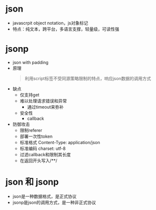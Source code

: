 # json
- javascrpit object notation，js对象标记
- 特点：纯文本，跨平台，多语言支撑，轻量级，可读性强

# jsonp
- json with padding
- 原理
  > 利用script标签不受同源策略限制的特点，响应json数据的调用方式
- 缺点
  - 仅支持get
  - 难以处理请求错误和异常
    - 通过timeout来弥补
  - 安全性
    - callback
- 防御攻击
  - 限制referer
  - 部署一次性token
  - 标准格式 Content-Type: application/json
  - 标准编码 charset: utf-8
  - 过滤callback和限制其长度
  - 在返回开头写入/**/

# json 和 jsonp
- json是一种数据格式，是正式协议
- jsonp是json的调用方式，是一种非正式协议
